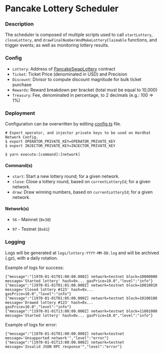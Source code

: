 # Pancake Lottery Scheduler

### Description

The scheduler is composed of multiple scripts used to call `startLottery`, `closeLottery`, and `drawFinalNumberAndMakeLotteryClaimable` functions, and trigger events; as well as monitoring lottery results.

### Config

- `Lottery`: Address of [PancakeSwapLottery](https://github.com/pancakeswap/pancake-contracts/tree/master/projects/lottery) contract
- `Ticket`: Ticket Price (denominated in USD) and Precision
- `Discount`: Divisor to compute discount magnitude for bulk ticket purchase
- `Rewards`: Reward breakdown per bracket (total must be equal to 10,000)
- `Treasury`: Fee, denominated in percentage, to 2 decimals (e.g.: 100 => 1%)

### Deployment

Configuration can be overwritten by editing [config.ts](config.ts) file.

```shell script
# Export operator, and injector private keys to be used on Hardhat Network Config.
$ export OPERATOR_PRIVATE_KEY=OPERATOR_PRIVATE_KEY
$ export INJECTOR_PRIVATE_KEY=INJECTOR_PRIVATE_KEY

$ yarn execute:[command]:[network]
```

#### Command(s)

- `start`: Start a new lottery round; for a given network.
- `close`: Close a lottery round, based on `currentLotteryId`; for a given network.
- `draw`: Draw winning numbers, based on `currentLotteryId`; for a given network.

#### Network(s)

- `56` - Mainnet (`0x38`)

- `97` - Testnet (`0x61`)

### Logging

Logs will be generated at `logs/lottery-YYYY-MM-DD.log` and will be archived (.gz), with a daily rotation.

Example of logs for success:

```log
{"message":"[1970-01-01T01:00:00.000Z] network=testnet block=10000000 message='Started lottery' hash=0x... gasPrice=10.0","level":"info"}
{"message":"[1970-01-01T01:01:00.000Z] network=testnet block=10010010 message='Closed lottery #123' hash=0x... gasPrice=10.0","level":"info"}
{"message":"[1970-01-01T01:05:00.000Z] network=testnet block=10100100 message='Drawed lottery #123' hash=0x... gasPrice=10.0","level":"info"}
{"message":"[1970-01-01T13:00:00.000Z] network=testnet block=11001000 message='Started lottery' hash=0x... gasPrice=10.0","level":"info"}
```

Example of logs for error:

```log
{"message":"[1970-01-01T01:00:00.000Z] network=testnet message='Unsupported network'","level":"error"}
{"message":"[1970-01-01T13:00:00.000Z] network=testnet message='Invalid JSON RPC response'","level":"error"}
```
